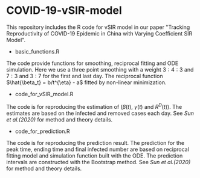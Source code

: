 # COVID-19-vSIR-model
This repository includes the R code for vSIR model in our paper "Tracking Reproductivity of COVID-19 Epidemic in China with
Varying Coefficient SIR Model".

* basic_functions.R

The code provide functions for smoothing, reciprocal fitting and ODE simulation. Here we use a three point smoothing with a weight $3:4:3$ and $7:3$ and $3:7$ for the first and last day. The reciprocal function $\hat{\beta_t} = b/t^{\eta} - a$ fitted by non-linear minimization.

* code_for_vSIR_model.R

The code is for reproducing the estimation of $(\beta(t)$, $\gamma(t)$ and $R^D(t))$. The estimates are based on the infected and removed cases each day. See *Sun et al.(2020)* for method and theory details. 

* code_for_prediction.R

The code is for reproducing the prediction result. The prediction for the peak time, ending time and final infected number are based on reciprocal fitting model and simulation function built with the ODE. The prediction intervals are constructed with the Bootstrap method. See *Sun et al.(2020)* for method and theory details.
